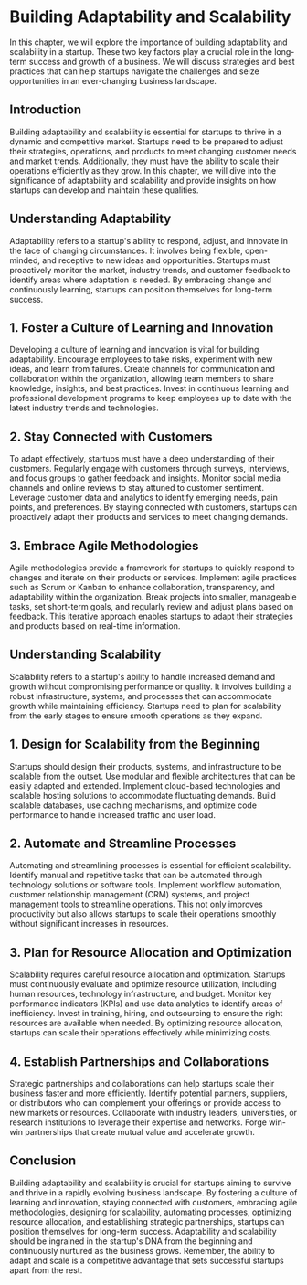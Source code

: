 Building Adaptability and Scalability
==============================================

In this chapter, we will explore the importance of building adaptability and scalability in a startup. These two key factors play a crucial role in the long-term success and growth of a business. We will discuss strategies and best practices that can help startups navigate the challenges and seize opportunities in an ever-changing business landscape.

**Introduction**
----------------

Building adaptability and scalability is essential for startups to thrive in a dynamic and competitive market. Startups need to be prepared to adjust their strategies, operations, and products to meet changing customer needs and market trends. Additionally, they must have the ability to scale their operations efficiently as they grow. In this chapter, we will dive into the significance of adaptability and scalability and provide insights on how startups can develop and maintain these qualities.

**Understanding Adaptability**
------------------------------

Adaptability refers to a startup's ability to respond, adjust, and innovate in the face of changing circumstances. It involves being flexible, open-minded, and receptive to new ideas and opportunities. Startups must proactively monitor the market, industry trends, and customer feedback to identify areas where adaptation is needed. By embracing change and continuously learning, startups can position themselves for long-term success.

**1. Foster a Culture of Learning and Innovation**
--------------------------------------------------

Developing a culture of learning and innovation is vital for building adaptability. Encourage employees to take risks, experiment with new ideas, and learn from failures. Create channels for communication and collaboration within the organization, allowing team members to share knowledge, insights, and best practices. Invest in continuous learning and professional development programs to keep employees up to date with the latest industry trends and technologies.

**2. Stay Connected with Customers**
------------------------------------

To adapt effectively, startups must have a deep understanding of their customers. Regularly engage with customers through surveys, interviews, and focus groups to gather feedback and insights. Monitor social media channels and online reviews to stay attuned to customer sentiment. Leverage customer data and analytics to identify emerging needs, pain points, and preferences. By staying connected with customers, startups can proactively adapt their products and services to meet changing demands.

**3. Embrace Agile Methodologies**
----------------------------------

Agile methodologies provide a framework for startups to quickly respond to changes and iterate on their products or services. Implement agile practices such as Scrum or Kanban to enhance collaboration, transparency, and adaptability within the organization. Break projects into smaller, manageable tasks, set short-term goals, and regularly review and adjust plans based on feedback. This iterative approach enables startups to adapt their strategies and products based on real-time information.

**Understanding Scalability**
-----------------------------

Scalability refers to a startup's ability to handle increased demand and growth without compromising performance or quality. It involves building a robust infrastructure, systems, and processes that can accommodate growth while maintaining efficiency. Startups need to plan for scalability from the early stages to ensure smooth operations as they expand.

**1. Design for Scalability from the Beginning**
------------------------------------------------

Startups should design their products, systems, and infrastructure to be scalable from the outset. Use modular and flexible architectures that can be easily adapted and extended. Implement cloud-based technologies and scalable hosting solutions to accommodate fluctuating demands. Build scalable databases, use caching mechanisms, and optimize code performance to handle increased traffic and user load.

**2. Automate and Streamline Processes**
----------------------------------------

Automating and streamlining processes is essential for efficient scalability. Identify manual and repetitive tasks that can be automated through technology solutions or software tools. Implement workflow automation, customer relationship management (CRM) systems, and project management tools to streamline operations. This not only improves productivity but also allows startups to scale their operations smoothly without significant increases in resources.

**3. Plan for Resource Allocation and Optimization**
----------------------------------------------------

Scalability requires careful resource allocation and optimization. Startups must continuously evaluate and optimize resource utilization, including human resources, technology infrastructure, and budget. Monitor key performance indicators (KPIs) and use data analytics to identify areas of inefficiency. Invest in training, hiring, and outsourcing to ensure the right resources are available when needed. By optimizing resource allocation, startups can scale their operations effectively while minimizing costs.

**4. Establish Partnerships and Collaborations**
------------------------------------------------

Strategic partnerships and collaborations can help startups scale their business faster and more efficiently. Identify potential partners, suppliers, or distributors who can complement your offerings or provide access to new markets or resources. Collaborate with industry leaders, universities, or research institutions to leverage their expertise and networks. Forge win-win partnerships that create mutual value and accelerate growth.

**Conclusion**
--------------

Building adaptability and scalability is crucial for startups aiming to survive and thrive in a rapidly evolving business landscape. By fostering a culture of learning and innovation, staying connected with customers, embracing agile methodologies, designing for scalability, automating processes, optimizing resource allocation, and establishing strategic partnerships, startups can position themselves for long-term success. Adaptability and scalability should be ingrained in the startup's DNA from the beginning and continuously nurtured as the business grows. Remember, the ability to adapt and scale is a competitive advantage that sets successful startups apart from the rest.
